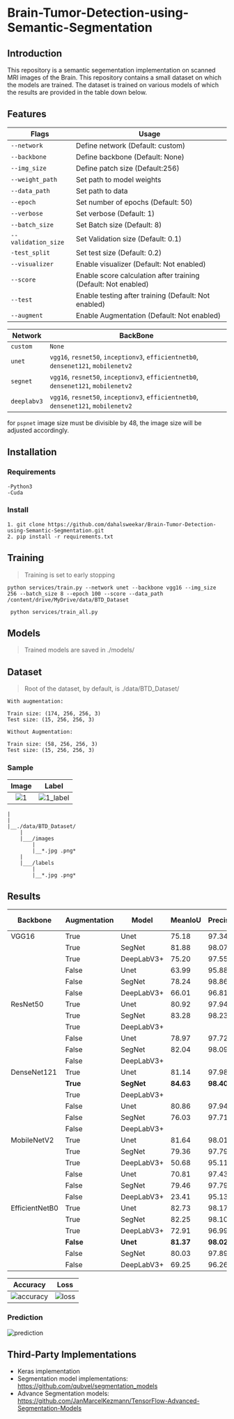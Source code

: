 # Brain-Tumor-Detection-using-Semantic-Segmentation

## Introduction
This repository is a semantic segementation implementation on scanned MRI images of the Brain.
This repository contains a small dataset on which the models are trained. The dataset is trained on various models of which the results are provided in the table down below.

## Features

| Flags  | Usage |
| ------------- | ------------- |
| ```--network``` | Define network (Default: custom)  | 
| ```--backbone```  | Define backbone	(Default: None)  |                                                                   
| ```--img_size```  | Define patch size (Default:256) |
| ```--weight_path```  | Set path to model weights  | 
| ```--data_path```  | Set path to data  | 
| ```--epoch```  | Set number of epochs (Default: 50)  |
| ```--verbose```  | Set verbose (Default: 1)  |
| ```--batch_size```  | Set Batch size (Default: 8)  |
| ```--validation_size```  | Set Validation size (Default: 0.1)  |
| ```-test_split```  | Set test size (Default: 0.2)  |
| ```--visualizer```  | Enable visualizer (Default: Not enabled)  |
| ```--score```  | Enable score calculation after training (Default: Not enabled)  |
| ```--test```  | Enable testing after training (Default: Not enabled)  |
| ```--augment```  | Enable Augmentation (Default: Not enabled) |

| Network  | BackBone |
| ------------- | ------------- |
| ```custom``` |```None``` |
| ```unet``` | ```vgg16```, ```resnet50```, ```inceptionv3```, ```efficientnetb0```, ```densenet121```, ```mobilenetv2``` |
| ```segnet``` | ```vgg16```, ```resnet50```, ```inceptionv3```, ```efficientnetb0```, ```densenet121```, ```mobilenetv2``` |
| ```deeplabv3``` | ```vgg16```, ```resnet50```, ```inceptionv3```, ```efficientnetb0```, ```densenet121```, ```mobilenetv2``` |

for ```pspnet``` image size must be divisible by 48, the image size will be adjusted accordingly.

## Installation
  ### Requirements
    -Python3
    -Cuda

  ### Install
    1. git clone https://github.com/dahalsweekar/Brain-Tumor-Detection-using-Semantic-Segmentation.git
    2. pip install -r requirements.txt 
    
## Training 

  > Training is set to early stopping
 ```
 python services/train.py --network unet --backbone vgg16 --img_size 256 --batch_size 8 --epoch 100 --score --data_path /content/drive/MyDrive/data/BTD_Dataset 
 ```
```
 python services/train_all.py 
 ```
## Models
  > Trained models are saved in ./models/

## Dataset

  > Root of the dataset, by default, is ./data/BTD_Dataset/
```
With augmentation: 

Train size: (174, 256, 256, 3)
Test size: (15, 256, 256, 3)

Without Augmentation: 

Train size: (58, 256, 256, 3)
Test size: (15, 256, 256, 3)
```
### Sample

Image             |  Label
:-------------------------:|:-------------------------:
![1](https://github.com/dahalsweekar/Deep-Weed-Segmentation/assets/99968233/43804f88-3f7d-4d67-85f1-60522f247f39)  |  ![1_label](https://github.com/dahalsweekar/Deep-Weed-Segmentation/assets/99968233/0662dd42-fb80-4b70-b836-5aa2b1304998)
```
|
|
|__./data/BTD_Dataset/
	|
	|___/images
		|
		|__*.jpg .png*
	|
	|___/labels
		|
		|__*.jpg .png*
```
## Results

| Backbone | Augmentation | Model | MeanIoU |Precision |Recall |F1-Score |Accuracy |
| ------------- | ------------- | ------------- | ------------- | ------------- | ------------- | ------------- | ------------- |
|VGG16|True|Unet|75.18|97.34|97.50|97.08|97.50|
||True|SegNet|81.88|98.07|98.01|98.01|98.01|
||True|DeepLabV3+|75.20|97.55|96.29|96.71|96.29|
||False|Unet|63.99|95.88|96.48|95.60|96.47|
||False|SegNet|78.24|98.86|96.54|96.99|96.54|
||False|DeepLabV3+|66.01|96.81|92.89|94.23|92.89|
|ResNet50|True|Unet|80.92|97.94|98.01|97.95|98.01|
||True|SegNet|83.28|98.23|98.18|98.20|98.18|
||True|DeepLabV3+||||||
||False|Unet|78.97|97.72|97.81|97.72|97.81|
||False|SegNet|82.04|98.09|97.95|98.01|97.95|
||False|DeepLabV3+||||||
|DenseNet121|True|Unet|81.14|97.98|98.06|98.00|98.06|
||**True**|**SegNet**|**84.63**|**98.40**|**98.34**|**98.36**|**98.34**|
||True|DeepLabV3+||||||
||False|Unet|80.86|97.94|98.02|97.97|98.02|
||False|SegNet|76.03|97.71|97.49|97.09|97.49|
||False|DeepLabV3+||||||
|MobileNetV2|True|Unet|81.64|98.01|98.03|98.01|98.03|
||True|SegNet|79.36|97.79|97.54|97.62|97.54|
||True|DeepLabV3+|50.68|95.11|77.88|79.85|77.88|
||False|Unet|70.81|97.43|89.46|91.79|89.46|
||False|SegNet|79.46|97.79|97.71|97.70|97.71|
||False|DeepLabV3+|23.41|95.13|38.58|37.59|38.58|
|EfficientNetB0|True|Unet|82.73|98.17|98.23|98.20|98.23|
||True|SegNet|82.25|98.10|98.07|98.08|98.07|
||True|DeepLabV3+|72.91|96.99|96.15|96.46|96.15|
||**False**|**Unet**|**81.37**|**98.02**|**98.10**|**98.03**|**98.10**|
||False|SegNet|80.03|97.89|97.56|97.68|97.56|
||False|DeepLabV3+|69.25|96.26|95.88|96.23|95.88|

Accuracy             |  Loss
:-------------------------:|:-------------------------:
![accuracy](https://github.com/dahalsweekar/Deep-Weed-Segmentation/assets/99968233/a0d6b1f3-4938-4c80-9fd3-4ff72efa7d6c)  |  ![loss](https://github.com/dahalsweekar/Deep-Weed-Segmentation/assets/99968233/6b00143b-a5a0-41be-8101-5bfe67a06988)

### Prediction
![prediction](https://github.com/dahalsweekar/Deep-Weed-Segmentation/assets/99968233/d5833c9b-aed2-40fd-a8ff-07eb8b93ac58)

## Third-Party Implementations
 - Keras implementation
 - Segmentation model implementations: https://github.com/qubvel/segmentation_models
 - Advance Segmentation models: https://github.com/JanMarcelKezmann/TensorFlow-Advanced-Segmentation-Models
